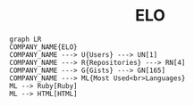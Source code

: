 <h1 align="center">ELO</h1>

```mermaid
graph LR
COMPANY_NAME{ELO}
COMPANY_NAME ---> U{Users} ---> UN[1]
COMPANY_NAME ---> R{Repositories} ---> RN[4]
COMPANY_NAME ---> G{Gists} ---> GN[165]
COMPANY_NAME ---> ML{Most Used<br>Languages}
ML --> Ruby[Ruby]
ML --> HTML[HTML]
```
